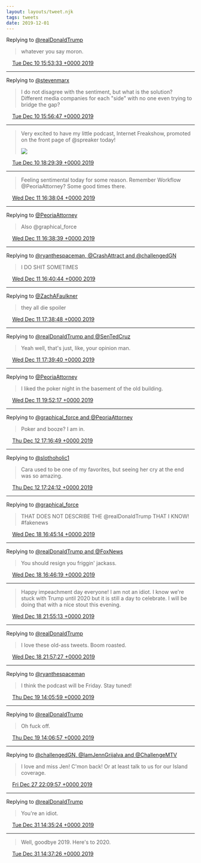 ```yaml
---
layout: layouts/tweet.njk
tags: tweets
date: 2019-12-01
---
```


Replying to [@realDonaldTrump](https://twitter.com/realDonaldTrump/status/1204418062214213632)

> whatever you say moron\.

<img src="../../media/tweet.ico" width="12" /> [Tue Dec 10 15:53:33 +0000 2019](https://twitter.com/timwasson/status/1204428949654310913)

----

Replying to [@stevenmarx](https://twitter.com/stevenmarx/status/1204414470887366661)

> I do not disagree with the sentiment, but what is the solution? Different media companies for each "side" with no one even trying to bridge the gap?

<img src="../../media/tweet.ico" width="12" /> [Tue Dec 10 15:56:47 +0000 2019](https://twitter.com/timwasson/status/1204429763185709057)

----

> Very excited to have my little podcast, Internet Freakshow, promoted on the front page of @spreaker today\! 
> 
> ![](../../media/1204468235413925888-ELchd4tXUAIVQna.jpg)

<img src="../../media/tweet.ico" width="12" /> [Tue Dec 10 18:29:39 +0000 2019](https://twitter.com/timwasson/status/1204468235413925888)

----

> Feeling sentimental today for some reason\. Remember Workflow @PeoriaAttorney? Some good times there\.

<img src="../../media/tweet.ico" width="12" /> [Wed Dec 11 16:38:04 +0000 2019](https://twitter.com/timwasson/status/1204802538928852992)

----

Replying to [@PeoriaAttorney](https://twitter.com/timwasson/status/1204802538928852992)

> Also @graphical\_force

<img src="../../media/tweet.ico" width="12" /> [Wed Dec 11 16:38:39 +0000 2019](https://twitter.com/timwasson/status/1204802686933184512)

----

Replying to [@ryanthespaceman, @CrashAttract and @challengedGN](https://twitter.com/@ryanthespaceman/status/1204619150217424896)

> I DO SHIT SOMETIMES

<img src="../../media/tweet.ico" width="12" /> [Wed Dec 11 16:40:44 +0000 2019](https://twitter.com/timwasson/status/1204803211523239936)

----

Replying to [@ZachAFaulkner](https://twitter.com/ZachAFaulkner/status/1204816801445662721)

> they all die spoiler

<img src="../../media/tweet.ico" width="12" /> [Wed Dec 11 17:38:48 +0000 2019](https://twitter.com/timwasson/status/1204817824880963587)

----

Replying to [@realDonaldTrump and @SenTedCruz](https://twitter.com/realDonaldTrump/status/1204777624964403200)

> Yeah well, that's just, like, your opinion man\.

<img src="../../media/tweet.ico" width="12" /> [Wed Dec 11 17:39:40 +0000 2019](https://twitter.com/timwasson/status/1204818040757641218)

----

Replying to [@PeoriaAttorney](https://twitter.com/PeoriaAttorney/status/1204833423606583296)

> I liked the poker night in the basement of the old building\.

<img src="../../media/tweet.ico" width="12" /> [Wed Dec 11 19:52:17 +0000 2019](https://twitter.com/timwasson/status/1204851415958597632)

----

Replying to [@graphical\_force and @PeoriaAttorney](https://twitter.com/graphical_force/status/1204925559811252224)

> Poker and booze? I am in\.

<img src="../../media/tweet.ico" width="12" /> [Thu Dec 12 17:16:49 +0000 2019](https://twitter.com/timwasson/status/1205174679591362561)

----

Replying to [@slothoholic1](https://twitter.com/slothoholic1/status/1205175874645102599)

> Cara used to be one of my favorites, but seeing her cry at the end was so amazing\.

<img src="../../media/tweet.ico" width="12" /> [Thu Dec 12 17:24:12 +0000 2019](https://twitter.com/timwasson/status/1205176536707616768)

----

Replying to [@graphical\_force](https://twitter.com/graphical_force/status/1207328729309044741)

> THAT DOES NOT DESCRIBE THE @realDonaldTrump THAT I KNOW\! \#fakenews

<img src="../../media/tweet.ico" width="12" /> [Wed Dec 18 16:45:14 +0000 2019](https://twitter.com/timwasson/status/1207341061288402945)

----

Replying to [@realDonaldTrump and @FoxNews](https://twitter.com/realDonaldTrump/status/1207339288406503426)

> You should resign you friggin' jackass\.

<img src="../../media/tweet.ico" width="12" /> [Wed Dec 18 16:46:19 +0000 2019](https://twitter.com/timwasson/status/1207341331703615490)

----

> Happy impeachment day everyone\! I am not an idiot\. I know we're stuck with Trump until 2020 but it is still a day to celebrate\. I will be doing that with a nice stout this evening\.

<img src="../../media/tweet.ico" width="12" /> [Wed Dec 18 21:55:13 +0000 2019](https://twitter.com/timwasson/status/1207419070292860935)

----

Replying to [@realDonaldTrump](https://twitter.com/realDonaldTrump/status/474134260149157888)

> I love these old\-ass tweets\. Boom roasted\.

<img src="../../media/tweet.ico" width="12" /> [Wed Dec 18 21:57:27 +0000 2019](https://twitter.com/timwasson/status/1207419632593907722)

----

Replying to [@ryanthespaceman](https://twitter.com/@ryanthespaceman/status/1207463035469795328)

> I think the podcast will be Friday\. Stay tuned\!

<img src="../../media/tweet.ico" width="12" /> [Thu Dec 19 14:05:59 +0000 2019](https://twitter.com/timwasson/status/1207663371396489218)

----

Replying to [@realDonaldTrump](https://twitter.com/realDonaldTrump/status/1207654525215150081)

> Oh fuck off\.

<img src="../../media/tweet.ico" width="12" /> [Thu Dec 19 14:06:57 +0000 2019](https://twitter.com/timwasson/status/1207663614158614528)

----

Replying to [@challengedGN, @IamJennGrijalva and @ChallengeMTV](https://twitter.com/challengedGN/status/1209339951067865089)

> I love and miss Jen\! C'mon back\! Or at least talk to us for our Island coverage\.

<img src="../../media/tweet.ico" width="12" /> [Fri Dec 27 22:09:57 +0000 2019](https://twitter.com/timwasson/status/1210684268504064045)

----

Replying to [@realDonaldTrump](https://twitter.com/realDonaldTrump/status/1211969354499284992)

> You're an idiot\.

<img src="../../media/tweet.ico" width="12" /> [Tue Dec 31 14:35:24 +0000 2019](https://twitter.com/timwasson/status/1212019425848762368)

----

> Well, goodbye 2019\. Here's to 2020\.

<img src="../../media/tweet.ico" width="12" /> [Tue Dec 31 14:37:26 +0000 2019](https://twitter.com/timwasson/status/1212019938535395329)